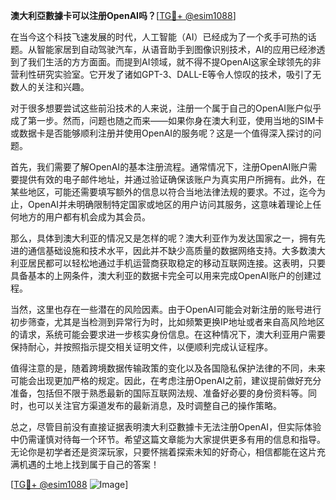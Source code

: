 **澳大利亞數據卡可以注册OpenAI吗？**[[TG💪+ @esim1088](https://t.me/s/esim1088)]

在当今这个科技飞速发展的时代，人工智能（AI）已经成为了一个炙手可热的话题。从智能家居到自动驾驶汽车，从语音助手到图像识别技术，AI的应用已经渗透到了我们生活的方方面面。而提到AI领域，就不得不提OpenAI这家全球领先的非营利性研究实验室。它开发了诸如GPT-3、DALL-E等令人惊叹的技术，吸引了无数人的关注和兴趣。

对于很多想要尝试这些前沿技术的人来说，注册一个属于自己的OpenAI账户似乎成了第一步。然而，问题也随之而来——如果你身在澳大利亚，使用当地的SIM卡或数据卡是否能够顺利注册并使用OpenAI的服务呢？这是一个值得深入探讨的问题。

首先，我们需要了解OpenAI的基本注册流程。通常情况下，注册OpenAI账户需要提供有效的电子邮件地址，并通过验证确保该账户为真实用户所拥有。此外，在某些地区，可能还需要填写额外的信息以符合当地法律法规的要求。不过，迄今为止，OpenAI并未明确限制特定国家或地区的用户访问其服务，这意味着理论上任何地方的用户都有机会成为其会员。

那么，具体到澳大利亚的情况又是怎样的呢？澳大利亚作为发达国家之一，拥有先进的通信基础设施和技术水平，因此并不缺少高质量的数据网络支持。大多数澳大利亚居民都可以轻松地通过手机运营商获取稳定的移动互联网连接。这表明，只要具备基本的上网条件，澳大利亚的数据卡完全可以用来完成OpenAI账户的创建过程。

当然，这里也存在一些潜在的风险因素。由于OpenAI可能会对新注册的账号进行初步筛查，尤其是当检测到异常行为时，比如频繁更换IP地址或者来自高风险地区的请求，系统可能会要求进一步核实身份信息。在这种情况下，澳大利亚用户需要保持耐心，并按照指示提交相关证明文件，以便顺利完成认证程序。

值得注意的是，随着跨境数据传输政策的变化以及各国隐私保护法律的不同，未来可能会出现更加严格的规定。因此，在考虑注册OpenAI之前，建议提前做好充分准备，包括但不限于熟悉最新的国际互联网法规、准备好必要的身份资料等。同时，也可以关注官方渠道发布的最新消息，及时调整自己的操作策略。

总之，尽管目前没有直接证据表明澳大利亞數據卡无法注册OpenAI，但实际体验中仍需谨慎对待每一个环节。希望这篇文章能为大家提供更多有用的信息和指导。无论你是初学者还是资深玩家，只要怀揣着探索未知的好奇心，相信都能在这片充满机遇的土地上找到属于自己的答案！

[[TG💪+ @esim1088](https://t.me/s/esim1088) ![Image](https://i.postimg.cc/4NQfJmqS/Snipaste-2025-05-13-00-14-12.png)]